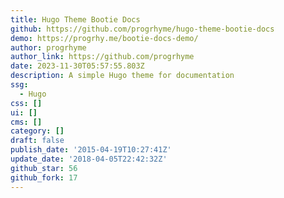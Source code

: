 ```yaml
---
title: Hugo Theme Bootie Docs
github: https://github.com/progrhyme/hugo-theme-bootie-docs
demo: https://progrhy.me/bootie-docs-demo/
author: progrhyme
author_link: https://github.com/progrhyme
date: 2023-11-30T05:57:55.803Z
description: A simple Hugo theme for documentation
ssg:
  - Hugo
css: []
ui: []
cms: []
category: []
draft: false
publish_date: '2015-04-19T10:27:41Z'
update_date: '2018-04-05T22:42:32Z'
github_star: 56
github_fork: 17
---
```

